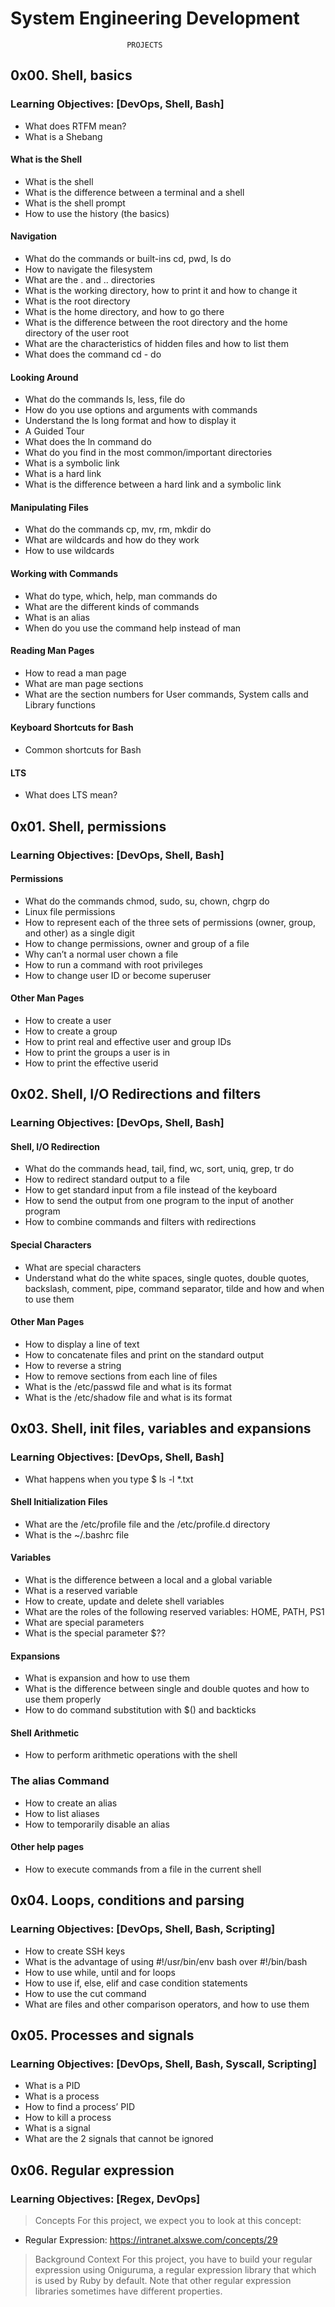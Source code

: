 # System Engineering Development
                              PROJECTS
## 0x00. Shell, basics
### Learning Objectives: [DevOps, Shell, Bash]
- What does RTFM mean?
- What is a Shebang
#### What is the Shell
- What is the shell
- What is the difference between a terminal and a shell
- What is the shell prompt
- How to use the history (the basics)
#### Navigation
- What do the commands or built-ins cd, pwd, ls do
- How to navigate the filesystem
- What are the . and .. directories
- What is the working directory, how to print it and how to change it
- What is the root directory
- What is the home directory, and how to go there
- What is the difference between the root directory and the home directory of the user root
- What are the characteristics of hidden files and how to list them
- What does the command cd - do
#### Looking Around
- What do the commands ls, less, file do
- How do you use options and arguments with commands
- Understand the ls long format and how to display it
- A Guided Tour
- What does the ln command do
- What do you find in the most common/important directories
- What is a symbolic link
- What is a hard link
- What is the difference between a hard link and a symbolic link
#### Manipulating Files
- What do the commands cp, mv, rm, mkdir do
- What are wildcards and how do they work
- How to use wildcards
#### Working with Commands
- What do type, which, help, man commands do
- What are the different kinds of commands
- What is an alias
- When do you use the command help instead of man
#### Reading Man Pages
- How to read a man page
- What are man page sections
- What are the section numbers for User commands, System calls and Library functions
#### Keyboard Shortcuts for Bash
- Common shortcuts for Bash
#### LTS
- What does LTS mean?


## 0x01. Shell, permissions
### Learning Objectives: [DevOps, Shell, Bash]
#### Permissions
- What do the commands chmod, sudo, su, chown, chgrp do
- Linux file permissions
- How to represent each of the three sets of permissions (owner, group, and other) as a single digit
- How to change permissions, owner and group of a file
- Why can’t a normal user chown a file
- How to run a command with root privileges
- How to change user ID or become superuser
#### Other Man Pages
- How to create a user
- How to create a group
- How to print real and effective user and group IDs
- How to print the groups a user is in
- How to print the effective userid


## 0x02. Shell, I/O Redirections and filters
### Learning Objectives: [DevOps, Shell, Bash]
#### Shell, I/O Redirection
- What do the commands head, tail, find, wc, sort, uniq, grep, tr do
- How to redirect standard output to a file
- How to get standard input from a file instead of the keyboard
- How to send the output from one program to the input of another program
- How to combine commands and filters with redirections
#### Special Characters
- What are special characters
- Understand what do the white spaces, single quotes, double quotes, backslash, comment, pipe, command separator, tilde and how and when to use them
#### Other Man Pages
- How to display a line of text
- How to concatenate files and print on the standard output
- How to reverse a string
- How to remove sections from each line of files
- What is the /etc/passwd file and what is its format
- What is the /etc/shadow file and what is its format


## 0x03. Shell, init files, variables and expansions
### Learning Objectives: [DevOps, Shell, Bash]
- What happens when you type $ ls -l *.txt
#### Shell Initialization Files
- What are the /etc/profile file and the /etc/profile.d directory
- What is the ~/.bashrc file
#### Variables
- What is the difference between a local and a global variable
- What is a reserved variable
- How to create, update and delete shell variables
- What are the roles of the following reserved variables: HOME, PATH, PS1
- What are special parameters
- What is the special parameter $??
#### Expansions
- What is expansion and how to use them
- What is the difference between single and double quotes and how to use them properly
- How to do command substitution with $() and backticks
#### Shell Arithmetic
- How to perform arithmetic operations with the shell
### The alias Command
- How to create an alias
- How to list aliases
- How to temporarily disable an alias
#### Other help pages
- How to execute commands from a file in the current shell


## 0x04. Loops, conditions and parsing
### Learning Objectives: [DevOps, Shell, Bash, Scripting]
- How to create SSH keys
- What is the advantage of using #!/usr/bin/env bash over #!/bin/bash
- How to use while, until and for loops
- How to use if, else, elif and case condition statements
- How to use the cut command
- What are files and other comparison operators, and how to use them

## 0x05. Processes and signals
### Learning Objectives: [DevOps, Shell, Bash, Syscall, Scripting]
- What is a PID
- What is a process
- How to find a process’ PID
- How to kill a process
- What is a signal
- What are the 2 signals that cannot be ignored

## 0x06. Regular expression
### Learning Objectives: [Regex, DevOps]
> Concepts
For this project, we expect you to look at this concept:
- Regular Expression: https://intranet.alxswe.com/concepts/29

> Background Context
For this project, you have to build your regular expression using Oniguruma, a regular expression library that which is used by Ruby by default. Note that other regular expression libraries sometimes have different properties.
